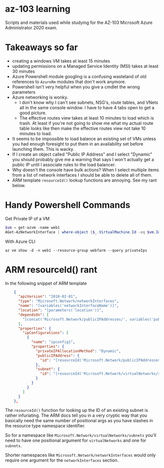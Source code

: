 # az-103 learning
Scripts and materials used while studying for the AZ-103 Microsoft Azure Administrator 2020 exam. 


# Takeaways so far
* creating a windows VM takes at least 15 minutes
* updating permissions on a Managed Service Identity (MSI) takes at least 30 minutes
* Azure Powershell module googling is a confusing wasteland of old references to `AzureRm` modules that don't work anymore.
* Powershell isn't very helpful when you give a cmdlet the wrong parameters
* Azure networking is wonky.
   * I don't know why I can't see subnets, NSG's, route tables, and VNets all in the same console window. I have to have 4 tabs open to get a good picture. 
   * The effective routes view takes at least 10 minutes to load which is trash. At least if you're not going to show me what my actual route table looks like then make the effective routes view not take 10 minutes to load.
* It seems to be impossible to load balance an existing set of VMs unless you had enough foresight to put them in an availability set before launching them. This is wacky.
* If I create an object called "Public IP Address" and I select "Dynamic" you should probably give me a warning that says I won't actually get a public IP until I associate rules to the load balancer. 
* Why doesn't the console have bulk actions? When I select multiple items from a list of network interfaces I should be able to delete all of them. 
* ARM template `resourceId()` lookup functions are annoying. See my rant below. 

# Handy Powershell Commands

Get Private IP of a VM
```powershell
$vm = get-azvm -name web1
AGet-AzNetworkInterface | where-object {$_.VirtualMachine.Id -eq $vm.Id} | foreach-object {$_.IpConfigurations.PrivateIpAddress }
```

With Azure CLI
```
az vm show -d -n web1 --resource-group webfarm --query privateIps
```


# ARM resourceId() rant
In the following snippet of ARM template

```json
    {
      "apiVersion": "2018-02-01",
      "type": "Microsoft.Network/networkInterfaces",
      "name": "[variables('networkInterfaceName')]",
      "location": "[parameters('location')]",
      "dependsOn": [
        "[concat('Microsoft.Network/publicIPAddresses/', variables('publicIpAddressName'))]"
      ],
      "properties": {
        "ipConfigurations": [
          {
            "name": "ipconfig1",
            "properties": {
              "privateIPAllocationMethod": "Dynamic",
              "publicIPAddress": {
                "id": "[resourceId('Microsoft.Network/publicIPAddresses',variables('publicIpAddressName'))]"
              },
              "subnet": {
                "id": "[resourceId('Microsoft.Network/virtualNetworks/subnets', variables('virtualNetworkName'), variables('subnetName'))]"
              }
            }
          }
        ]
      }
    },
```

The `resourceId()` function for looking up the ID of an existing subnet is rather infuriating. The ARM docs tell you in a very cryptic way that you basically need the same number of positional args as you have slashes in the resource type namespace identifier.

So for a namespace like `Microsoft.Network/virtualNetworks/subnets` you'll need to have one positional argument for `virtualNetworks` and one for `subnets`.

Shorter namespaces like `Microsoft.Network/networkInterfaces` would only require one argument for the `networkInterfaces` section. 